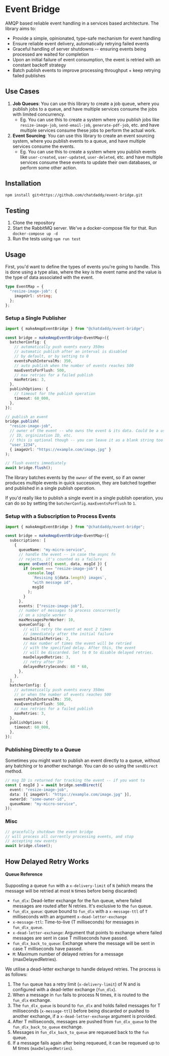 # Event Bridge

AMQP based reliable event handling in a services based architecture. The library aims to:

- Provide a simple, opinionated, type-safe mechanism for event handling
- Ensure reliable event delivery, automatically retrying failed events
- Graceful handling of server shutdowns -- ensuring events being processed are waited for completion
- Upon an initial failure of event consumption, the event is retried with an constant backoff strategy
- Batch publish events to improve processing throughput + keep retrying failed publishes

## Use Cases

1. **Job Queues**: You can use this library to create a job queue, where you publish jobs to a queue, and have multiple services consume the jobs with limited concurrency.
   - Eg. You can use this to create a system where you publish jobs like `resize-image-job`, `send-email-job`, `generate-pdf-job`, etc. and have multiple services consume these jobs to perform the actual work.
2. **Event Sourcing**: You can use this library to create an event sourcing system, where you publish events to a queue, and have multiple services consume the events.
   - Eg. You can use this to create a system where you publish events like `user-created`, `user-updated`, `user-deleted`, etc. and have multiple services consume these events to update their own databases, or perform some other action.

## Installation

```bash
npm install git+https://github.com/chatdaddy/event-bridge.git
```

## Testing

1. Clone the repository
2. Start the RabbitMQ server. We've a docker-compose file for that. Run `docker-compose up -d`
3. Run the tests using `npm run test`

## Usage

First, you'd want to define the types of events you're going to handle. This is done using a type alias, where the key is the event name and the value is the type of data associated with the event.

```ts
type EventMap = {
  "resize-image-job": {
    imageUrl: string;
  };
};
```

### Setup a Single Publisher

```ts
import { makeAmqpEventBridge } from "@chatdaddy/event-bridge";

const bridge = makeAmqpEventBridge<EventMap>({
  batcherConfig: {
    // automatically push events every 350ms
    // automatic publish after an interval is disabled
    // by default, or by setting to 0
    eventsPushIntervalMs: 350,
    // auto publish when the number of events reaches 500
    maxEventsForFlush: 500,
    // max retries for a failed publish
    maxRetries: 3,
  },
  publishOptions: {
    // timeout for the publish operation
    timeout: 60_000,
  },
});

// publish an event
bridge.publish(
  "resize-image-job",
  // owner of the event -- who owns the event & its data. Could be a user
  // ID, orginization ID, etc.
  // this is optional though -- you can leave it as a blank string too
  "user_1234",
  { imageUrl: "https://example.com/image.jpg" }
);

// flush events immediately
await bridge.flush();
```

The library batches events by the `owner` of the event, so if an owner produces multiple events in quick succession, they are batched together and published in a single publish operation.

If you'd really like to publish a single event in a single publish operation, you can do so by setting the `batcherConfig.maxEventsForFlush` to `1`.

### Setup with a Subscription to Process Events

```ts
import { makeAmqpEventBridge } from "@chatdaddy/event-bridge";

const bridge = makeAmqpEventBridge<EventMap>({
  subscriptions: [
    {
      queueName: "my-micro-service",
      // handle the event -- in case the async fn
      // rejects, it's counted as a failure
      async onEvent({ event, data, msgId }) {
        if (event === "resize-image-job") {
          console.log(
            `Resising ${data.length} images`,
            "with message id",
            msgId
          );
        }
      },
      events: ["resize-image-job"],
      // number of messages to process concurrently
      // on a single worker
      maxMessagesPerWorker: 10,
      queueConfig: {
        // will retry the event at most 2 times
        // immediately after the initial failure
        maxInitialRetries: 2,
        // max number of times the event will be retried
        // with the specified delay. After this, the event
        // will be discarded. Set to 0 to disable delayed retries.
        maxDelayedRetries: 3,
        // retry after 1hr
        delayedRetrySeconds: 60 * 60,
      },
    },
  ],
  batcherConfig: {
    // automatically push events every 350ms
    // or when the number of events reaches 500
    eventsPushIntervalMs: 350,
    maxEventsForFlush: 500,
    // max retries for a failed publish
    maxRetries: 3,
  },
  publishOptions: {
    timeout: 60_000,
  },
});
```

### Publishing Directly to a Queue

Sometimes you might want to publish an event directly to a queue, without any batching or to another exchange. You can do so using the `sendDirect` method.

```ts
// msg ID is returned for tracking the event -- if you want to
const { msgId } = await bridge.sendDirect({
  event: "resize-image-job",
  data: [{ imageUrl: "https://example.com/image.jpg" }],
  ownerId: "some-owner-id",
  queueName: "my-micro-service",
});
```

### Misc

```ts
// gracefully shutdown the event bridge
// will process all currently processing events, and stop
// accepting new events
await bridge.close();
```

## How Delayed Retry Works

#### Queue Reference

Supposting a queue `fun` with a `x-delivery-limit` of `N` (which means the message will be retried at most `N` times before being discarded)

- `fun_dlx`: Dead-letter exchange for the fun queue, where failed messages are routed after N retries. It's exclusive to the `fun` queue.
- `fun_dlx_queue`: queue bound to `fun_dlx` with a `x-message-ttl` of `T` milliseconds with an argument `x-dead-letter-exchange`
- `x-message-ttl`: Time-to-live (T milliseconds) for messages in `fun_dlx_queue`.
- `x-dead-letter-exchange`: Argument that points to exchange where failed messages are sent in case T milliseconds have passed.
- `fun_dlx_back_to_queue`: Exchange where the message will be sent in case T milliseconds have passed.
- `M`: Maximum number of delayed retries for a message (maxDelayedRetries).

We utilise a dead-letter exchange to handle delayed retries. The process is as follows:

1. The `fun` queue has a retry limit (`x-delivery-limit`) of N and is configured with a dead-letter exchange (`fun_dlx`).
2. When a message in `fun` fails to process N times, it is routed to the `fun_dlx` exchange.
3. The `fun_dlx_queue` is bound to `fun_dlx` and holds failed messages for T milliseconds (`x-message-ttl`) before being discarded or pushed to another exchange, if a `x-dead-letter-exchange` argument is provided.
4. After T milliseconds, messages are pushed from `fun_dlx_queue` to the `fun_dlx_back_to_queue` exchange.
5. Messages in `fun_dlx_back_to_queue` are requeued back to the `fun` queue.
6. If a message fails again after being requeued, it can be requeued up to M times (`maxDelayedRetries`).
